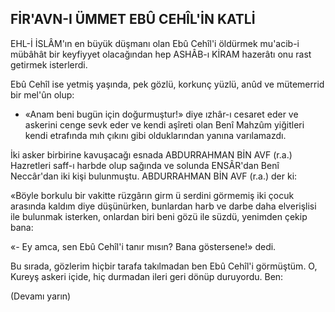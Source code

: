 ## FİR'AVN-I ÜMMET EBÛ CEHÎL'İN KATLİ

EHL-İ İSLÂM'ın en büyük düşmanı olan Ebû Cehîl'i öldürmek mu'acib-i mübâhât bir keyfiyyet olacağından hep ASHÂB-ı KİRAM hazerâtı onu rast getirmek isterlerdi.

Ebû Cehîl ise yetmiş yaşında, pek gözlü, korkunç yüzlü, anûd ve mütemerrid bir mel'ûn olup:

- «Anam beni bugün için doğurmuştur!» diye ızhâr-ı cesaret eder ve askerini cenge sevk eder ve kendi aşîreti olan Benî Mahzûm yiğitleri kendi etrafında mıh çıkını gibi olduk­larından yanına varılamazdı.

İki asker birbirine kavuşacağı esnada AB­DURRAHMAN BİN AVF (r.a.) Hazretleri saff-ı harbde olup sağında ve solunda ENSÂR'dan Benî Neccâr'dan iki kişi bulunmuştu. ABDUR­RAHMAN BİN AVF (r.a.) der ki:

«Böyle borkulu bir vakitte rüzgârın girm ü serdini görmemiş iki çocuk arasında kaldım diye düşünürken, bunlardan harb ve darbe da­ha elverişlisi ile bulunmak isterken, onlardan biri beni gözü ile süzdü, yenimden çekip bana:

«- Ey amca, sen Ebû Cehîl'i tanır mısın? Bana göstersene!» dedi.

Bu sırada, gözlerim hiçbir tarafa takılma­dan ben Ebû Cehîl'i görmüştüm. O, Kureyş askeri içide, hiç durmadan ileri geri dönüp du­ruyordu. Ben:

(Devamı yarın)
